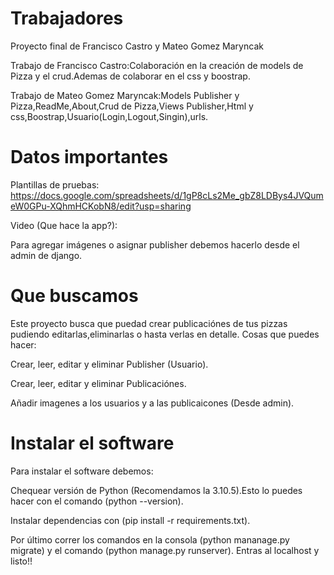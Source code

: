 # Trabajadores
Proyecto final de Francisco Castro y Mateo Gomez Maryncak

Trabajo de Francisco Castro:Colaboración en la creación de models de Pizza y el crud.Ademas de colaborar en el css y boostrap.

Trabajo de Mateo Gomez Maryncak:Models Publisher y Pizza,ReadMe,About,Crud de Pizza,Views Publisher,Html y css,Boostrap,Usuario(Login,Logout,Singin),urls.

# Datos importantes
Plantillas de pruebas: https://docs.google.com/spreadsheets/d/1gP8cLs2Me_gbZ8LDBys4JVQumeW0GPu-XQhmHCKobN8/edit?usp=sharing

Video (Que hace la app?): 

Para agregar imágenes o asignar publisher debemos hacerlo desde el admin de django.

# Que buscamos
Este proyecto busca que puedad crear publicaciónes de tus pizzas pudiendo editarlas,eliminarlas o hasta verlas en detalle. Cosas que puedes hacer:

Crear, leer, editar y eliminar Publisher (Usuario).

Crear, leer, editar y eliminar Publicaciónes.

Añadir imagenes a los usuarios y a las publicaicones (Desde admin).

# Instalar el software
Para instalar el software debemos:

Chequear versión de Python (Recomendamos la 3.10.5).Esto lo puedes hacer con el comando (python --version).

Instalar dependencias con (pip install -r requirements.txt).

Por último correr los comandos en la consola (python mananage.py migrate) y el comando (python manage.py runserver).
Entras al localhost y listo!!
